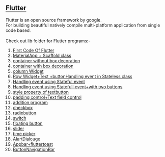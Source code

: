 ## [Flutter](https://github.com/sakshimunde18/Flutter/tree/main/flutter_application_1/lib)
Flutter is an open source framework by google.<br>
For building beautiful natively compile multi-platform application from single code based.<br><br>
Check out lib folder for Flutter programs:-

 1. [First Code Of Flutter](https://github.com/sakshimunde18/Flutter/blob/main/flutter_application_1/lib/screen1.dart)<br>
 2. [MaterialApp + Scaffold class](https://github.com/sakshimunde18/Flutter/blob/main/flutter_application_1/lib/screen2.dart)<br>
 3. [container without box decoration](https://github.com/sakshimunde18/Flutter/blob/main/flutter_application_1/lib/screen3.dart)<br>
 4. [container with box decoration](https://github.com/sakshimunde18/Flutter/blob/main/flutter_application_1/lib/screen4.dart)<br>
 5. [column Widget](https://github.com/sakshimunde18/Flutter/blob/main/flutter_application_1/lib/screen5.dart)<br>
 6. [Row Widget+Text +buttonHandling event in Stateless class](https://github.com/sakshimunde18/Flutter/blob/main/flutter_application_1/lib/screen6.dart)<br>
 7. [Handling event using Stateful event](https://github.com/sakshimunde18/Flutter/blob/main/flutter_application_1/lib/screen7.dart)<br>
 8. [Handling event using Statefull event+with two buttons](https://github.com/sakshimunde18/Flutter/blob/main/flutter_application_1/lib/screen8.dart)<br>
 9. [style property of textbutton](https://github.com/sakshimunde18/Flutter/blob/main/flutter_application_1/lib/screen9.dart)<br>
 10. [padding control+Text field control](https://github.com/sakshimunde18/Flutter/blob/main/flutter_application_1/lib/screen10.dart)<br>
 11. [addition program](https://github.com/sakshimunde18/Flutter/blob/main/flutter_application_1/lib/screen11.dart)<br>
 12. [checkbox](https://github.com/sakshimunde18/Flutter/blob/main/flutter_application_1/lib/screen12.dart)<br>
 13. [radiobutton](https://github.com/sakshimunde18/Flutter/blob/main/flutter_application_1/lib/screen13.dart)<br>
 14. [switch](https://github.com/sakshimunde18/Flutter/blob/main/flutter_application_1/lib/screen14.dart)<br>
 15. [floating button](https://github.com/sakshimunde18/Flutter/blob/main/flutter_application_1/lib/screen15.dart)<br>
 16. [slider](https://github.com/sakshimunde18/Flutter/blob/main/flutter_application_1/lib/screen16.dart)<br>
 17. [time picker](https://github.com/sakshimunde18/Flutter/blob/main/flutter_application_1/lib/screen17.dart)<br>
 18. [AlartDialouge](https://github.com/sakshimunde18/Flutter/blob/main/flutter_application_1/lib/screen18.dart)<br>
 19. [Appbar+fluttertoast](https://github.com/sakshimunde18/Flutter/blob/main/flutter_application_1/lib/screen19.dart)<br>
 20. [ButtonNavigationBar](https://github.com/sakshimunde18/Flutter/blob/main/flutter_application_1/lib/screen20.dart)<br>
  
 
  
 
 
